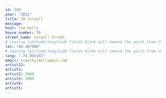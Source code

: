 ```yaml
---
id: 399
year: "2022"
title: 30 Coryell
message:
host: Tim Kelly
house_number: 30
street_name: Coryell Street
# Leaving latitude/longitude fields blank will remove the porch from the Porchfest map.
lat: "40.367496"
# Leaving latitude/longitude fields blank will remove the porch from the Porchfest map.
long: "-74.945103"
email: timothyjkelly@msn.com
artist12:
artist1:
artist2: 3999
artist3: 3999
artist4:
artist5: 
---
```

